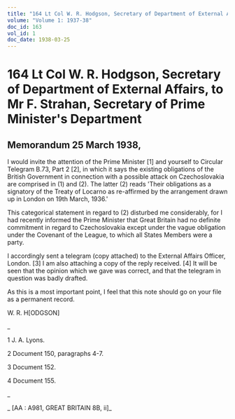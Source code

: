 ```yaml
---
title: "164 Lt Col W. R. Hodgson, Secretary of Department of External Affairs, to Mr F. Strahan, Secretary of Prime Minister's Department"
volume: "Volume 1: 1937-38"
doc_id: 163
vol_id: 1
doc_date: 1938-03-25
---
```


# 164 Lt Col W. R. Hodgson, Secretary of Department of External Affairs, to Mr F. Strahan, Secretary of Prime Minister's Department

## Memorandum 25 March 1938,

I would invite the attention of the Prime Minister [1] and yourself to Circular Telegram B.73, Part 2 [2], in which it says the existing obligations of the British Government in connection with a possible attack on Czechoslovakia are comprised in (1) and (2). The latter (2) reads 'Their obligations as a signatory of the Treaty of Locarno as re-affirmed by the arrangement drawn up in London on 19th March, 1936.'

This categorical statement in regard to (2) disturbed me considerably, for I had recently informed the Prime Minister that Great Britain had no definite commitment in regard to Czechoslovakia except under the vague obligation under the Covenant of the League, to which all States Members were a party.

I accordingly sent a telegram (copy attached) to the External Affairs Officer, London. [3] I am also attaching a copy of the reply received. [4] It will be seen that the opinion which we gave was correct, and that the telegram in question was badly drafted.

As this is a most important point, I feel that this note should go on your file as a permanent record.

W. R. H[ODGSON]

_

1 J. A. Lyons.

2 Document 150, paragraphs 4-7.

3 Document 152.

4 Document 155.

_

_ [AA : A981, GREAT BRITAIN 8B, ii]_
